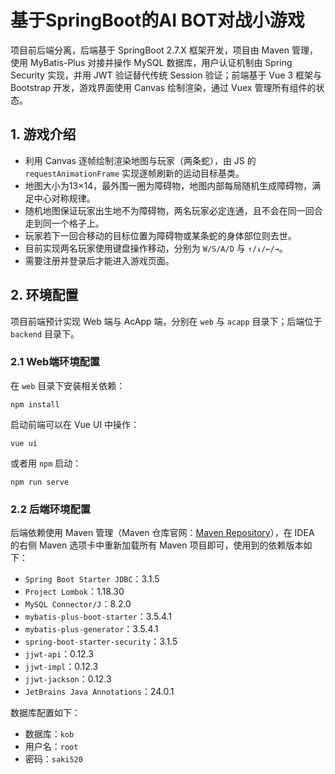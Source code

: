 # 基于SpringBoot的AI BOT对战小游戏

项目前后端分离，后端基于 SpringBoot 2.7.X 框架开发，项目由 Maven 管理，使用 MyBatis-Plus 对接并操作 MySQL 数据库，用户认证机制由 Spring Security 实现，并用 JWT 验证替代传统 Session 验证；前端基于 Vue 3 框架与 Bootstrap 开发，游戏界面使用 Canvas 绘制渲染，通过 Vuex 管理所有组件的状态。

## 1. 游戏介绍

 - 利用 Canvas 逐帧绘制渲染地图与玩家（两条蛇），由 JS 的 `requestAnimationFrame` 实现逐帧刷新的运动目标基类。
 - 地图大小为13×14，最外围一圈为障碍物，地图内部每局随机生成障碍物，满足中心对称规律。
 - 随机地图保证玩家出生地不为障碍物，两名玩家必定连通，且不会在同一回合走到同一个格子上。
 - 玩家若下一回合移动的目标位置为障碍物或某条蛇的身体部位则去世。
 - 目前实现两名玩家使用键盘操作移动，分别为 `W/S/A/D` 与 `↑/↓/←/→`。
 - 需要注册并登录后才能进入游戏页面。

## 2. 环境配置

项目前端预计实现 Web 端与 AcApp 端，分别在 `web` 与 `acapp` 目录下；后端位于 `backend` 目录下。

### 2.1 Web端环境配置

在 `web` 目录下安装相关依赖：

```shell
npm install
```

启动前端可以在 Vue UI 中操作：

```shell
vue ui
```

或者用 `npm` 启动：

```shell
npm run serve
```

### 2.2 后端环境配置

后端依赖使用 Maven 管理（Maven 仓库官网：[Maven Repository](https://mvnrepository.com/)），在 IDEA 的右侧 Maven 选项卡中重新加载所有 Maven 项目即可，使用到的依赖版本如下：

 - `Spring Boot Starter JDBC`：3.1.5
 - `Project Lombok`：1.18.30
 - `MySQL Connector/J`：8.2.0
 - `mybatis-plus-boot-starter`：3.5.4.1
 - `mybatis-plus-generator`：3.5.4.1
 - `spring-boot-starter-security`：3.1.5
 - `jjwt-api`：0.12.3
 - `jjwt-impl`：0.12.3
 - `jjwt-jackson`：0.12.3
 - `JetBrains Java Annotations`：24.0.1

数据库配置如下：

 - 数据库：`kob`
 - 用户名：`root`
 - 密码：`saki520`
